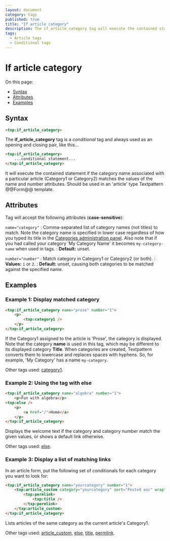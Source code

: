 ```yaml
---
layout: document
category: tags
published: true
title: "If article category"
description: The if_article_category tag will execute the contained statement if the category name associated with a particular article matches.
tags:
  - Article tags
  - Conditional tags
---
```


# If article category

On this page:

* [Syntax](#syntax)
* [Attributes](#attributes)
* [Examples](#examples)

## Syntax

~~~ html
<txp:if_article_category>
~~~

The **if_article_category** tag is a *conditional* tag and always used as an opening and closing pair, like this...

~~~ html
<txp:if_article_category>
    ...conditional statement...
</txp:if_article_category>
~~~

It will execute the contained statement if the category name associated with a particular article (Category1 or Category2) matches the values of the name and number attributes. Should be used in an 'article' type Textpattern @@Form@@ template.

## Attributes

Tag will accept the following attributes (**case-sensitive**):

`name="category"`
: Comma-separated list of category names (not titles) to match. Note the category name is specified in lower case regardless of how you typed its title in the [Categories administration panel](../administration/categories-panel). Also note that if you had called your category 'My Category Name' it becomes `my-category-name` when used in tags.
: **Default:** unset.

`number="number"`
: Match category in Category1 or Category2 (or both).
: **Values:** `1` or `2`.
: **Default:** unset, causing both categories to be matched against the specified name.

## Examples

### Example 1: Display matched category

~~~ html
<txp:if_article_category name="prose" number="1">
    <p>
        <txp:category1 />
    </p>
</txp:if_article_category>
~~~

If the Category1 assigned to the article is 'Prose', the category is displayed. Note that the category **name** is used in this tag, which may be different to its displayed category **Title**. When categories are created, Textpattern converts them to lowercase and replaces spaces with hyphens. So, for example, 'My Category' has a name `my-category`.

Other tags used: [category1](category1).

### Example 2: Using the tag with else

~~~ html
<txp:if_article_category name="algebra" number="1">
    <p>Fun with algebra</p>
<txp:else />
    <p>
        <a href="/">Home</a>
    </p>
</txp:if_article_category>
~~~

Displays the welcome text if the category and category number match the given values, or shows a default link otherwise.

Other tags used: [else](else).

### Example 3: Display a list of matching links

In an article form, put the following set of conditionals for each category you want to look for:

~~~ html
<txp:if_article_category name="yourcategory" number="1">
    <txp:article_custom category="yourcategory" sort="Posted asc" wraptag="ul" break="li">
        <txp:permlink>
            <txp:title />
        </txp:permlink>
    </txp:article_custom>
</txp:if_article_category>
~~~

Lists articles of the same category as the current article's Category1.

Other tags used: [article_custom](article-custom), [else](else), [title](title), [permlink](permlink).
